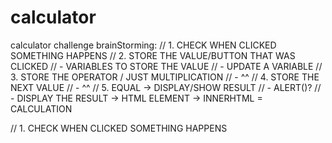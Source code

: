 # calculator
calculator challenge
brainStorming:
// 1. CHECK WHEN CLICKED SOMETHING HAPPENS
// 2. STORE THE VALUE/BUTTON THAT WAS CLICKED
// - VARIABLES TO STORE THE VALUE
// - UPDATE A VARIABLE
// 3. STORE THE OPERATOR / JUST MULTIPLICATION
// - ^^
// 4. STORE THE NEXT VALUE
// - ^^
// 5. EQUAL -> DISPLAY/SHOW RESULT
// - ALERT()?
// - DISPLAY THE RESULT -> HTML ELEMENT -> INNERHTML = CALCULATION

// 1. CHECK WHEN CLICKED SOMETHING HAPPENS